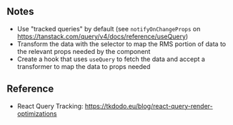 ## Notes

* Use "tracked queries" by default (see `notifyOnChangeProps` on https://tanstack.com/query/v4/docs/reference/useQuery)
* Transform the data with the selector to map the RMS portion of data to the relevant props needed by the component
* Create a hook that uses `useQuery` to fetch the data and accept a transformer to map the data to props needed

## Reference
* React Query Tracking: https://tkdodo.eu/blog/react-query-render-optimizations
